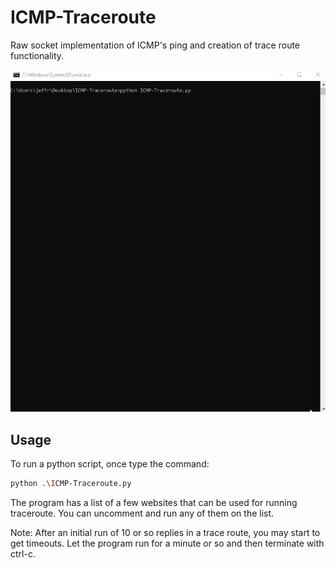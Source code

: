 # ICMP-Traceroute
Raw socket implementation of ICMP's ping  and creation of trace route functionality.

![](ICMP-Traceroute.gif)

## Usage 

To run a python script, once type the command: 
```sh
python .\ICMP-Traceroute.py 
```
The program has a list of a few websites that can be used for running traceroute. You can uncomment and run any of them on the list.

Note: After an initial run of 10 or so replies in a trace route, you may start to get timeouts. Let the program run for a minute or so and then terminate with ctrl-c.

